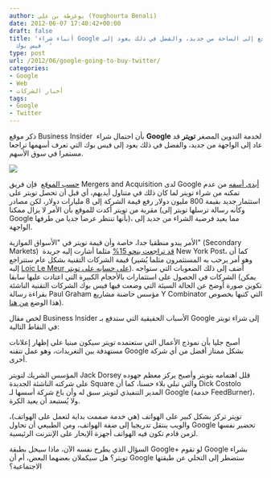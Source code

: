 ```yaml
---
author: يوغرطة بن علي (Youghourta Benali)
date: 2012-06-07 17:40:42+00:00
draft: false
title: 'أنباء شراء Google لتويتر ترجع إلى الساحة من جديد، والفضل في ذلك يعود إلى...
  فيس بوك  '
type: post
url: /2012/06/google-going-to-buy-twitter/
categories:
- Google
- Web
- أخبار الشركات
tags:
- Google
- Twitter
---
```


ذكر موقع Business Insider  بأن احتمال شراء **Google** لخدمة التدوين المصغر **تويتر** قد عاد إلى الواجهة من جديد، والفضل في ذلك يعود إلى فيس بوك التي تعرف أسهمها تراجعا مستمرا في سوق الأسهم.




[![](https://www.it-scoop.com/wp-content/uploads/2012/06/google-twitter.jpg)
](https://www.it-scoop.com/wp-content/uploads/2012/06/google-twitter.jpg)




[حسب الموقع](http://www.businessinsider.com/facebook-fallout-suddenly-it-feels-like-google-is-actually-going-to-buy-twitter-2012-6)  فإن فريق Mergers and Acquisition لدى Google [أبدى أسفه](http://www.businessinsider.com/this-could-shake-things-up-googles-ma-team-wishes-it-had-bought-twitter-2012-5) من عدم تمكنه من شراء تويتر لما كان ذلك في متناول أيديهم، أي قبل أن تحصل تويتر على استثمار جديد بقيمة 800 مليون دولار رفع قيمة الشركة إلى 8 مليارات دولار، لكن مصادر مقربة من تويتر أكدت للموقع بأن الأمر لا يزال ممكنا (وكأنه رسالة ترسلها تويتر إلى Google بأنها تنتظر عرضا جديا من طرفها)، مما يعيد فرضية الشراء من جديد إلى الواجهة.




الأمر يبدو منطقيا جدا، خاصة وأن قيمة تويتر في "الأسواق الموازية" (Secondary Markets)  [قد تراجعت بنحو 15%](http://www.nypost.com/p/news/business/tech_life_not_so_tweet_after_fb_jH2uQtZoF2ZeuZrdYEa6tI) مثلما أشارت إليه جريدة New York Post، كما أن قيمة الشركات التقنية بشكل عام ستتراجع (وهو أمر يرحب به المستثمرون مثلما يُشير إليه [Loic Le Meur على حسابه على تويتر](https://twitter.com/loic/status/210605365803483136)). أضف إلى ذلك الصعوبات التي ستواجه الشركات في الحصول على استثمارات بالأحجام الكبيرة التي اعتادت عليها سابقا (يمكن تكوين صورة أوضح عن الحالة السيئة التي وضعت فيها فيس بوك الشركات التقنية الناشئة بقراءة رسالة Paul Graham مؤسس حاضنة مشاريع Y Combinator التي كتبها بخصوص هذا الوضع [من هنا](http://techcrunch.com/2012/06/05/an-extremely-rational-bubble/)).




لخص مقال Business Insider الأسباب الحقيقية التي ستدفع بـ Google إلى شراء تويتر في النقاط التالية:




أصبح جليا بأن نموذج الأعمال التي ستعتمده تويتر سيكون مبنيا على إظهار إعلانات مستهدفة بين التغريدات، وهو عمل تتقنه Google بشكل ممتاز أفضل من أي شركة أخرى.




المؤسس الشريك لتويتر Jack Dorsey قلل اهتمامه بتويتر وأصبح يركز معظم جهوده على شركته الناشئة الجديدة Square والتي تبلي بلاء حسنا، كما أن Dick Costolo  المدير التنفيذي لتويتر سبق له وأن باع شركة أسسها لـ Google (خدمة FeedBurner)، ولا يُستبعد أن يعيد الكرة.




تويتر تركز بشكل كبير على الهواتف (هي خدمة صممت بداية لتعمل على الهواتف)، والويب ينتقل تدريجيا إلى ضفة الهواتف، ومن الطبيعي أن تحاول Google تحضير نفسها لزمن قادم تكون فيه الهواتف أجهزة الإبحار على الإنترنت الرئيسية.




السؤال الذي يطرح نفسه الآن، ماذا سيحل بطبقة Google+ لو تقوم Google بشراء تويتر؟ هل سيكملان بعضهما البعض، أم أن Google ستضطر إلى التخلي عن طبقتها الاجتماعية؟
